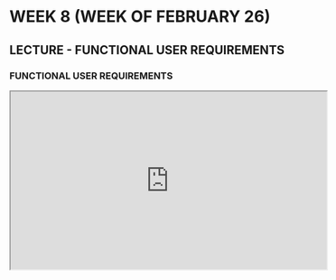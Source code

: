 # WEEK 8 (WEEK OF FEBRUARY 26)
## LECTURE - FUNCTIONAL USER REQUIREMENTS

### FUNCTIONAL USER REQUIREMENTS
<div class="video-container-16by9"><iframe width="560" height="315" src="https://youtube.com/embed/IunlLYZFkJQ"></iframe></div>

<!-- 


## OPTIONAL CONTENT
Watch this video to get a sense of why we're interested in community development
<div class="video-container-16by9"><iframe width="560" height="315" src="https://youtube.com/embed/ZsYwzr1e0bk"></iframe></div>

### Meditation Through Code - Michelle Bakels
You might find the premise of this one to be a bit out of keeping with what we typically think about with programming. What we're interested in here is in making coding - in some capacity - part of a daily routine. Michelle has some interesting ideas on how to approach that.

<div class="video-container-16by9"><iframe width="560" height="315" src="https://youtube.com/embed/Ltt5mTWUTzU"></iframe></div> -->